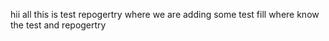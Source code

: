 hii all this is test repogertry where we are adding some test fill where know the test and repogertry 
